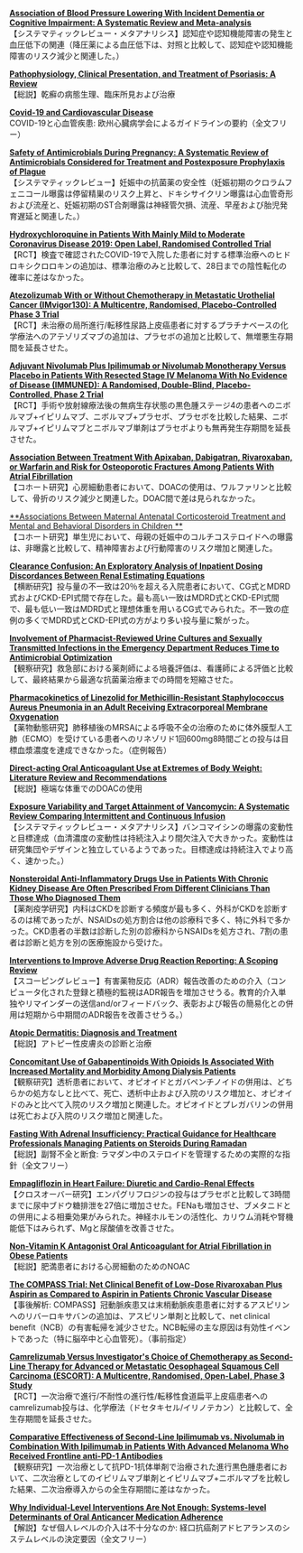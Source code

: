 [**Association of Blood Pressure Lowering With Incident Dementia or Cognitive Impairment: A Systematic Review and Meta-analysis**](https://pubmed.ncbi.nlm.nih.gov/32427305/)  
【システマティックレビュー・メタアナリシス】認知症や認知機能障害の発生と血圧低下の関連（降圧薬による血圧低下は、対照と比較して、認知症や認知機能障害のリスク減少と関連した。）

[**Pathophysiology, Clinical Presentation, and Treatment of Psoriasis: A Review**](https://pubmed.ncbi.nlm.nih.gov/32427307/)  
【総説】乾癬の病態生理、臨床所見および治療

[**Covid-19 and Cardiovascular Disease**](https://pubmed.ncbi.nlm.nih.gov/32434891/)  
COVID-19と心血管疾患: 欧州心臓病学会によるガイドラインの要約（全文フリー）

[**Safety of Antimicrobials During Pregnancy: A Systematic Review of Antimicrobials Considered for Treatment and Postexposure Prophylaxis of Plague**](https://pubmed.ncbi.nlm.nih.gov/32435799/)  
【システマティックレビュー】妊娠中の抗菌薬の安全性（妊娠初期のクロラムフェニコール曝露は停留精巣のリスク上昇と、ドキシサイクリン曝露は心血管奇形および流産と、妊娠初期のST合剤曝露は神経管欠損、流産、早産および胎児発育遅延と関連した。）

[**Hydroxychloroquine in Patients With Mainly Mild to Moderate Coronavirus Disease 2019: Open Label, Randomised Controlled Trial**](https://pubmed.ncbi.nlm.nih.gov/32409561/)  
【RCT】検査で確認されたCOVID-19で入院した患者に対する標準治療へのヒドロキシクロロキンの追加は、標準治療のみと比較して、28日までの陰性転化の確率に差はなかった。

[**Atezolizumab With or Without Chemotherapy in Metastatic Urothelial Cancer (IMvigor130): A Multicentre, Randomised, Placebo-Controlled Phase 3 Trial**](https://pubmed.ncbi.nlm.nih.gov/32416780/)  
【RCT】未治療の局所進行/転移性尿路上皮癌患者に対するプラチナベースの化学療法へのアテゾリズマブの追加は、プラセボの追加と比較して、無増悪生存期間を延長させた。

[**Adjuvant Nivolumab Plus Ipilimumab or Nivolumab Monotherapy Versus Placebo in Patients With Resected Stage IV Melanoma With No Evidence of Disease (IMMUNED): A Randomised, Double-Blind, Placebo-Controlled, Phase 2 Trial**](https://pubmed.ncbi.nlm.nih.gov/32416781/)  
【RCT】手術や放射線療法後の無病生存状態の黒色腫ステージ4の患者へのニボルマブ+イピリムマブ、ニボルマブ+プラセボ、プラセボを比較した結果、ニボルマブ+イピリムマブとニボルマブ単剤はプラセボよりも無再発生存期間を延長させた。

[**Association Between Treatment With Apixaban, Dabigatran, Rivaroxaban, or Warfarin and Risk for Osteoporotic Fractures Among Patients With Atrial Fibrillation**](https://pubmed.ncbi.nlm.nih.gov/32423351/)  
【コホート研究】心房細動患者において、DOACの使用は、ワルファリンと比較して、骨折のリスク減少と関連した。DOAC間で差は見られなかった。

[**Associations Between Maternal Antenatal Corticosteroid Treatment and Mental and Behavioral Disorders in Children
**](https://pubmed.ncbi.nlm.nih.gov/32427304/)  
【コホート研究】単生児において、母親の妊娠中のコルチコステロイドへの曝露は、非曝露と比較して、精神障害および行動障害のリスク増加と関連した。

[**Clearance Confusion: An Exploratory Analysis of Inpatient Dosing Discordances Between Renal Estimating Equations**](https://pubmed.ncbi.nlm.nih.gov/32410457/)  
【横断研究】投与量の不一致は20％を超える入院患者において、CG式とMDRD式およびCKD-EPI式間で存在した。最も高い一致はMDRD式とCKD-EPI式間で、最も低い一致はMDRD式と理想体重を用いるCG式でみられた。不一致の症例の多くでMDRD式とCKD-EPI式の方がより多い投与量に繋がった。

[**Involvement of Pharmacist-Reviewed Urine Cultures and Sexually Transmitted Infections in the Emergency Department Reduces Time to Antimicrobial Optimization**](https://pubmed.ncbi.nlm.nih.gov/32426834/)  
【観察研究】救急部における薬剤師による培養評価は、看護師による評価と比較して、最終結果から最適な抗菌薬治療までの時間を短縮させた。

[**Pharmacokinetics of Linezolid for Methicillin-Resistant Staphylococcus Aureus Pneumonia in an Adult Receiving Extracorporeal Membrane Oxygenation**](https://pubmed.ncbi.nlm.nih.gov/32426841/)  
【薬物動態研究】肺移植後のMRSAによる呼吸不全の治療のために体外膜型人工肺（ECMO）を受けている患者へのリネゾリド1回600mg8時間ごとの投与は目標血漿濃度を達成できなかった。（症例報告）

[**Direct-acting Oral Anticoagulant Use at Extremes of Body Weight: Literature Review and Recommendations**](https://pubmed.ncbi.nlm.nih.gov/32426845/)  
【総説】極端な体重でのDOACの使用

[**Exposure Variability and Target Attainment of Vancomycin: A Systematic Review Comparing Intermittent and Continuous Infusion**](https://pubmed.ncbi.nlm.nih.gov/32432845/)  
【システマティックレビュー・メタアナリシス】バンコマイシンの曝露の変動性と目標達成（血清濃度の変動性は持続注入より間欠注入で大きかった。変動性は研究集団やデザインと独立しているようであった。目標達成は持続注入でより高く、速かった。）

[**Nonsteroidal Anti-Inflammatory Drugs Use in Patients With Chronic Kidney Disease Are Often Prescribed From Different Clinicians Than Those Who Diagnosed Them**](https://pubmed.ncbi.nlm.nih.gov/32410339/)  
【薬剤疫学研究】内科はCKDを診断する頻度が最も多く、外科がCKDを診断するのは稀であったが、NSAIDsの処方割合は他の診療科で多く、特に外科で多かった。CKD患者の半数は診断した別の診療科からNSAIDsを処方され、7割の患者は診断と処方を別の医療施設から受けた。

[**Interventions to Improve Adverse Drug Reaction Reporting: A Scoping Review**](https://pubmed.ncbi.nlm.nih.gov/32431069/)  
【スコーピングレビュー】有害薬物反応（ADR）報告改善のための介入（コンピュータ化された登録と積極的監視はADR報告を増加させうる。教育的介入単独やリマインダーの送信and/orフィードバック、表彰および報告の簡易化との併用は短期から中期間のADR報告を改善させうる。）

[**Atopic Dermatitis: Diagnosis and Treatment**](https://pubmed.ncbi.nlm.nih.gov/32412211/)  
【総説】アトピー性皮膚炎の診断と治療

[**Concomitant Use of Gabapentinoids With Opioids Is Associated With Increased Mortality and Morbidity Among Dialysis Patients**](https://pubmed.ncbi.nlm.nih.gov/32428902/)  
【観察研究】透析患者において、オピオイドとガバペンチノイドの併用は、どちらかの処方なしと比べて、死亡、透析中止および入院のリスク増加と、オピオイドのみと比べて入院のリスク増加と関連した。オピオイドとプレガバリンの併用は死亡および入院のリスク増加と関連した。

[**Fasting With Adrenal Insufficiency: Practical Guidance for Healthcare Professionals Managing Patients on Steroids During Ramadan**](https://pubmed.ncbi.nlm.nih.gov/32419166/)  
【総説】副腎不全と断食: ラマダン中のステロイドを管理するための実際的な指針（全文フリー）

[**Empagliflozin in Heart Failure: Diuretic and Cardio-Renal Effects**](https://pubmed.ncbi.nlm.nih.gov/32410463/)  
【クロスオーバー研究】エンパグリフロジンの投与はプラセボと比較して3時間までに尿中ブドウ糖排泄を27倍に増加させた。FENaも増加させ、ブメタニドとの併用による相乗効果がみられた。神経ホルモンの活性化、カリウム消耗や腎機能低下はみられず、Mgと尿酸値を改善させた。

[**Non-Vitamin K Antagonist Oral Anticoagulant for Atrial Fibrillation in Obese Patients**](https://pubmed.ncbi.nlm.nih.gov/32423697/)  
【総説】肥満患者における心房細動のためのNOAC

[**The COMPASS Trial: Net Clinical Benefit of Low-Dose Rivaroxaban Plus Aspirin as Compared to Aspirin in Patients Chronic Vascular Disease**](https://pubmed.ncbi.nlm.nih.gov/32436455/)  
【事後解析: COMPASS】冠動脈疾患又は末梢動脈疾患患者に対するアスピリンへのリバーロキサバンの追加は、アスピリン単剤と比較して、net clinical benefit（NCB）の有害転帰を減少させた。NCB転帰の主な原因は有効性イベントであった（特に脳卒中と心血管死）。（事前指定）

[**Camrelizumab Versus Investigator's Choice of Chemotherapy as Second-Line Therapy for Advanced or Metastatic Oesophageal Squamous Cell Carcinoma (ESCORT): A Multicentre, Randomised, Open-Label, Phase 3 Study**](https://pubmed.ncbi.nlm.nih.gov/32416073/)  
【RCT】一次治療で進行/不耐性の進行性/転移性食道扁平上皮癌患者へのcamrelizumab投与は、化学療法（ドセタキセル/イリノテカン）と比較して、全生存期間を延長させた。

[**Comparative Effectiveness of Second-Line Ipilimumab vs. Nivolumab in Combination With Ipilimumab in Patients With Advanced Melanoma Who Received Frontline anti-PD-1 Antibodies**](https://pubmed.ncbi.nlm.nih.gov/32423325/)  
【観察研究】一次治療として抗PD-1抗体単剤で治療された進行黒色腫患者において、二次治療としてのイピリムマブ単剤とイピリムマブ+ニボルマブを比較した結果、二次治療導入からの全生存期間に差はなかった。

[**Why Individual-Level Interventions Are Not Enough: Systems-level Determinants of Oral Anticancer Medication Adherence**](https://pubmed.ncbi.nlm.nih.gov/32438466/)  
【解説】なぜ個人レベルの介入は不十分なのか: 経口抗癌剤アドヒアランスのシステムレベルの決定要因（全文フリー）
